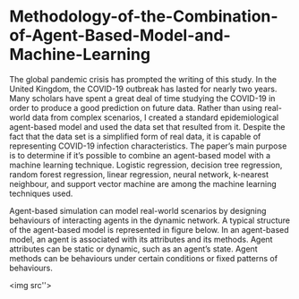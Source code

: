 # Methodology-of-the-Combination-of-Agent-Based-Model-and-Machine-Learning
The global pandemic crisis has prompted the writing of this study. In the United Kingdom, the COVID-19 outbreak has lasted for nearly two years. Many scholars have spent a great deal of time studying the COVID-19 in order to produce a good prediction on future data. Rather than using real-world data from complex scenarios, I created a standard epidemiological agent-based model and used the data set that resulted from it. Despite the fact that the data set is a simplified form of real data, it is capable of representing COVID-19 infection characteristics. The paper’s main purpose is to determine if it’s possible to combine an agent-based model with a machine learning technique. Logistic regression, decision tree regression, random forest regression, linear regression, neural network, k-nearest neighbour, and support vector machine are among the machine learning techniques used.

Agent-based simulation can model real-world scenarios by designing behaviours of interacting agents in the dynamic network. A typical structure of the agent-based model is represented in figure below. In an agent-based model, an agent is associated with its attributes and its methods. Agent attributes can be static or dynamic, such as an agent’s state. Agent methods can be behaviours under certain conditions or fixed patterns of behaviours.

<img src''>

